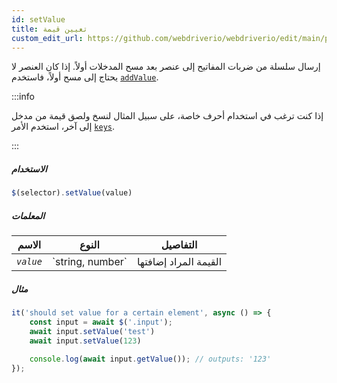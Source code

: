```yaml
---
id: setValue
title: تعيين قيمة
custom_edit_url: https://github.com/webdriverio/webdriverio/edit/main/packages/webdriverio/src/commands/element/setValue.ts
---
```


إرسال سلسلة من ضربات المفاتيح إلى عنصر بعد مسح المدخلات أولاً. إذا كان العنصر لا يحتاج 
إلى مسح أولاً، فاستخدم [`addValue`](/docs/api/element/addValue).

:::info

إذا كنت ترغب في استخدام أحرف خاصة، على سبيل المثال لنسخ ولصق قيمة من مدخل إلى آخر، استخدم الأمر
[`keys`](/docs/api/browser/keys).

:::

##### الاستخدام

```js
$(selector).setValue(value)
```

##### المعلمات

<table>
  <thead>
    <tr>
      <th>الاسم</th><th>النوع</th><th>التفاصيل</th>
    </tr>
  </thead>
  <tbody>
    <tr>
      <td><code><var>value</var></code></td>
      <td>`string, number`</td>
      <td>القيمة المراد إضافتها</td>
    </tr>
  </tbody>
</table>

##### مثال

```js title="setValue.js"
it('should set value for a certain element', async () => {
    const input = await $('.input');
    await input.setValue('test')
    await input.setValue(123)

    console.log(await input.getValue()); // outputs: '123'
});
```